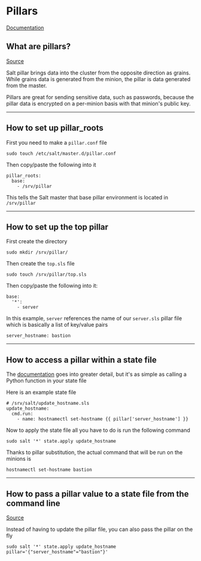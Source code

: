 # Pillars
[Documentation](https://docs.saltproject.io/salt/user-guide/en/latest/topics/pillar.html)

## What are pillars?
[Source](https://docs.saltproject.io/salt/user-guide/en/latest/topics/pillar.html#pillar-use-case)

Salt pillar brings data into the cluster from the opposite direction as grains. While grains data is generated from the minion, the pillar is data generated from the master.

Pillars are great for sending sensitive data, such as passwords, because the pillar data is encrypted on a per-minion basis with that minion's public key.

---

## How to set up pillar_roots
First you need to make a `pillar.conf` file
```
sudo touch /etc/salt/master.d/pillar.conf
```
Then copy/paste the following into it
```
pillar_roots:
  base:
    - /srv/pillar
```
This tells the Salt master that base pillar environment is located in `/srv/pillar`

---

## How to set up the top pillar
First create the directory
```
sudo mkdir /srv/pillar/
```
Then create the `top.sls` file
```
sudo touch /srv/pillar/top.sls
```
Then copy/paste the following into it:
```
base:
  '*':
    - server
```
In this example, `server` references the name of our `server.sls` pillar file which is basically a list of key/value pairs
```
server_hostname: bastion
```

---

## How to access a pillar within a state file
The [documentation](https://docs.saltproject.io/salt/user-guide/en/latest/topics/pillar.html#rendering-pillar) goes into greater detail, but it's as simple as calling a Python function in your state file

Here is an example state file
```
# /srv/salt/update_hostname.sls
update_hostname:
  cmd.run:
    - name: hostnamectl set-hostname {{ pillar['server_hostname'] }}
```

Now to apply the state file all you have to do is run the following command
```
sudo salt '*' state.apply update_hostname
```

Thanks to pillar substitution, the actual command that will be run on the minions is
```
hostnamectl set-hostname bastion
```

---

## How to pass a pillar value to a state file from the command line
[Source](https://stackoverflow.com/a/45045773)

Instead of having to update the pillar file, you can also pass the pillar on the fly
```
sudo salt '*' state.apply update_hostname pillar='{"server_hostname"="bastion"}'
```

